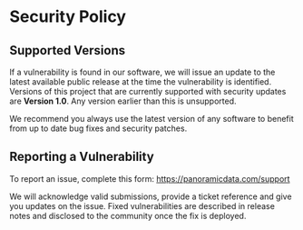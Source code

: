 # Security Policy

## Supported Versions

If a vulnerability is found in our software, we will issue an update to the latest available public release at the time the vulnerability is identified. Versions of this project that are currently supported with security updates are **Version 1.0**. Any version earlier than this is unsupported.

We recommend you always use the latest version of any software to benefit from up to date bug fixes and security patches.

## Reporting a Vulnerability

To report an issue, complete this form: https://panoramicdata.com/support

We will acknowledge valid submissions, provide a ticket reference and give you updates on the issue. Fixed vulnerabilities are described in release notes and disclosed to the community once the fix is deployed.
